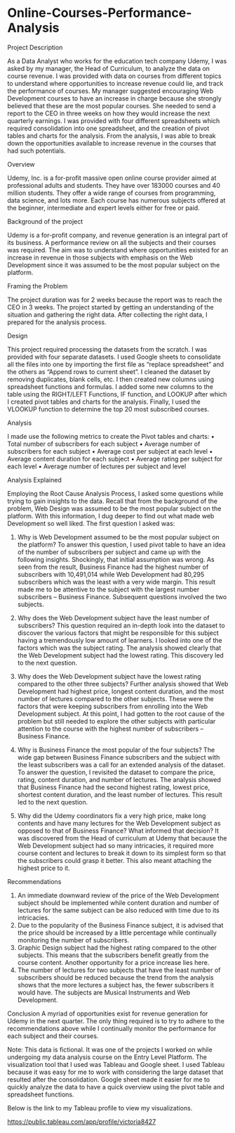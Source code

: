 # Online-Courses-Performance-Analysis

Project Description

As a Data Analyst who works for the education tech company Udemy, I was asked by my manager, the Head of Curriculum, to analyze the data on course revenue. I was provided with data on courses from different topics to understand where opportunities to increase revenue could lie, and track the performance of courses.
My manager suggested encouraging Web Development courses to have an increase in charge because she strongly believed that these are the most popular courses. She needed to send a report to the CEO in three weeks on how they would increase the next quarterly earnings.
I was provided with four different spreadsheets which required consolidation into one spreadsheet, and the creation of pivot tables and charts for the analysis.
From the analysis, I was able to break down the opportunities available to increase revenue in the courses that had such potentials.

Overview

Udemy, Inc. is a for-profit massive open online course provider aimed at professional adults and students. They have over 183000 courses and 40 million students. They offer a wide range of courses from programming, data science, and lots more. Each course has numerous subjects offered at the beginner, intermediate and expert levels either for free or paid.

Background of the project

Udemy is a for-profit company, and revenue generation is an integral part of its business. A performance review on all the subjects and their courses was required. The aim was to understand where opportunities existed for an increase in revenue in those subjects with emphasis on the Web Development since it was assumed to be the most popular subject on the platform.

Framing the Problem

The project duration was for 2 weeks because the report was to reach the CEO in 3 weeks. The project started by getting an understanding of the situation and gathering the right data. After collecting the right data, I prepared for the analysis process.

Design 

This project required processing the datasets from the scratch. I was provided with four separate datasets. I used Google sheets to consolidate all the files into one by importing the first file as “replace spreadsheet” and the others as “Append rows to current sheet”. 
I cleaned the dataset by removing duplicates, blank cells, etc. I then created new columns using spreadsheet functions and formulas. I added some new columns to the table using the RIGHT/LEFT Functions, IF function, and LOOKUP after which I created pivot tables and charts for the analysis. Finally, I used the VLOOKUP function to determine the top 20 most subscribed courses.

Analysis

I made use the following metrics to create the Pivot tables and charts:
•	Total number of subscribers for each subject 
•	Average number of subscribers for each subject 
•	Average cost per subject at each level 
•	Average content duration for each subject 
•	Average rating per subject for each level 
•	Average number  of lectures per subject and level

Analysis Explained

Employing the Root Cause Analysis Process, I asked some questions while trying to gain insights to the data.
Recall that from the background of the problem, Web Design was assumed to be the most popular subject on the platform. With this information, I dug deeper to find out what made web Development so well liked.
The first question I asked was:
1. Why is Web Development assumed to be the most popular subject on the platform?
To answer this question, I used pivot table to have an idea of the number of subscribers per subject and came up with the following insights.
Shockingly, that initial assumption was wrong. As seen from the result, Business Finance had the highest number of subscribers with 10,491,014 while Web Development had 80,295 subscribers which was the least with a very wide margin.
This result made me to be attentive to the subject with the largest number subscribers – Business Finance. Subsequent questions involved the two subjects.

2. Why does the Web Development subject have the least number of subscribers?
This question required an in-depth look into the dataset to discover the various factors that might be responsible for this subject having a tremendously low amount of learners. I looked into one of the factors which was the subject rating. The analysis showed clearly that the Web Development subject had the lowest rating. This discovery led to the next question.

3. Why does the Web Development subject have the lowest rating compared to the other three subjects?
Further analysis showed that Web Development had highest price, longest content duration, and the most number of lectures compared to the other subjects. These were the factors that were keeping subscribers from enrolling into the Web Development subject. 
At this point, I had gotten to the root cause of the problem but still needed to explore the other subjects with particular attention to the course with the highest number of subscribers – Business Finance.

4. Why is Business Finance the most popular of the four subjects?
The wide gap between Business Finance subscribers and the subject with the least subscribers was a call for an extended analysis of the dataset. To answer the question, I revisited the dataset to compare the price, rating, content duration, and number of lectures. The analysis showed that Business Finance had the second highest rating, lowest price, shortest content duration, and the least number of lectures. This result led to the next question.

5. Why did the Udemy coordinators fix a very high price, make long contents and have many lectures for the Web Development subject as opposed to that of Business Finance? What informed that decision?
It was discovered from the Head of curriculum at Udemy that because the Web Development subject had so many intricacies, it required more course content and lectures to break it down to its simplest form so that the subscribers could grasp it better. This also meant attaching the highest price to it.

Recommendations
1.	An immediate downward review of the price of the Web Development subject should be implemented while content duration and number of lectures for the same subject can be also reduced with time due to its intricacies.
2.	Due to the popularity of the Business Finance subject, it is advised that the price should be increased by a little percentage while continually monitoring the number of subscribers.
3.	Graphic Design subject had the highest rating compared to the other subjects. This means that the subscribers benefit greatly from the course content. Another opportunity for a price increase lies here.
4.	The number of lectures for two subjects that have the least number of subscribers should be reduced because the trend from the analysis shows that the more lectures a subject has, the fewer subscribers it would have. The subjects are Musical Instruments and Web Development.

Conclusion
A myriad of opportunities exist for revenue generation for Udemy in the next quarter. The only thing required is to try to adhere to the recommendations above while I continually monitor the performance for each subject and their courses.


Note: This data is fictional. It was one of the projects I worked on while undergoing my data analysis course on the Entry Level Platform.
 The visualization tool that I used was Tableau and Google sheet. I used Tableau because it was easy for me to work with considering the large dataset that resulted after the consolidation. Google sheet made it easier for me to quickly analyze the data to have a quick overview using the pivot table and spreadsheet functions.
 
 Below is the link to my Tableau profile to view my visualizations.
 
 https://public.tableau.com/app/profile/victoria8427
